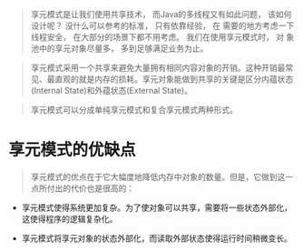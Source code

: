 >享元模式是让我们使用共享技术，
而Java的多线程又有如此问题， 该如何设计呢？ 没什么可以参考的标准， 只有依靠经验， 在
需要的地方考虑一下线程安全， 在大部分的场景下都不用考虑。 我们在使用享元模式时， 对
象池中的享元对象尽量多， 多到足够满足业务为止。

>享元模式采用一个共享来避免大量拥有相同内容对象的开销。这种开销最常见、最直观的就是内存的损耗。享元对象能做到共享的关键是区分内蕴状态(Internal State)和外蕴状态(External State)。


>享元模式可以分成单纯享元模式和复合享元模式两种形式。



# 享元模式的优缺点
>享元模式的优点在于它大幅度地降低内存中对象的数量。但是，它做到这一点所付出的代价也是很高的：

* 享元模式使得系统更加复杂。为了使对象可以共享，需要将一些状态外部化，这使得程序的逻辑复杂化。

* 享元模式将享元对象的状态外部化，而读取外部状态使得运行时间稍微变长。

















